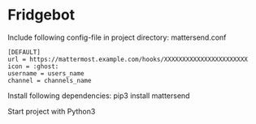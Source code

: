 # Fridgebot

Include following config-file in project directory:
	mattersend.conf
	
	[DEFAULT]
	url = https://mattermost.example.com/hooks/XXXXXXXXXXXXXXXXXXXXXXX
	icon = :ghost:
	username = users_name
	channel = channels_name

Install following dependencies:
	pip3 install mattersend

Start project with Python3
